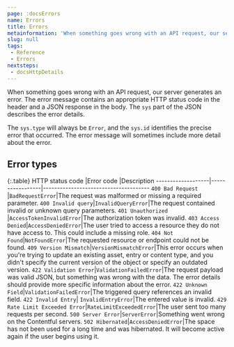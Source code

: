 ```yaml
---
page: :docsErrors
name: Errors
title: Errors
metainformation: 'When something goes wrong with an API request, our server generates an error. The error message contains an appropriate HTTP status code in the header and a JSON response in the body.'
slug: null
tags:
 - Reference
 - Errors
nextsteps:
 - docsHttpDetails
---
```


When something goes wrong with an API request, our server generates an error. The error message contains an appropriate HTTP status code in the header and a JSON response in the body. The `sys` part of the JSON describes the error details.

The `sys.type` will always be `Error`, and the `sys.id` identifies the precise error that occurred. The error message will sometimes include more detail about the error.

## Error types

{:.table}
HTTP status code |Error code |Description
-------------------|-----------------|--------------------------------------
`400 Bad Request` |`BadRequestError`|The request was malformed or missing a required parameter.
`400 Invalid query`|`InvalidQueryError`|The request contained invalid or unknown query parameters.
`401 Unauthorized` |`AccessTokenInvalidError`|The authorization token was invalid.
`403 Access Denied`|`AccessDeniedError`|The user tried to access a resource they do not have access to. This could include a missing role.
`404 Not Found`|`NotFoundError`|The requested resource or endpoint could not be found.
`409 Version Mismatch`|`VersionMismatchError`|This error occurs when you're trying to update an existing asset, entry or content type, and you didn't specify the current version of the object or specify an outdated version.
`422 Validation Error`|`ValidationFailedError`|The request payload was valid JSON, but something was wrong with the data. The error details should provide more specific information about the error.
`422 Unknown Field`|`ValidationFailedError`|The triggered query references an invalid field.
`422 Invalid Entry`| `InvalidEntryError`|The entered value is invalid.
`429 Rate Limit Exceeded Error`|`RateLimitExceededError`|The user sent too many requests per second.
`500 Server Error`|`ServerError`|Something went wrong on the Contentful servers.
`502 Hibernated`|`AccessDeniedError`|The space has not been used for a long time and was hibernated. It will become active again if the user begins using it.
